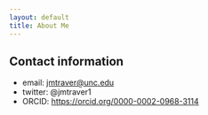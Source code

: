 ```yaml
---
layout: default
title: About Me
---
```

## Contact information
* email: jmtraver@unc.edu
* twitter: @jmtraver1
* ORCID: https://orcid.org/0000-0002-0968-3114
